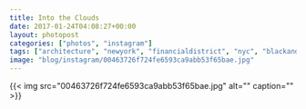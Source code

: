 ```yaml
---
title: Into the Clouds
date: 2017-01-24T04:08:27+00:00
layout: photopost
categories: ["photos", "instagram"]
tags: ["architecture", "newyork", "financialdistrict", "nyc", "blackandwhite"]
image: "blog/instagram/00463726f724fe6593ca9abb53f65bae.jpg"
---
```


{{< img src="00463726f724fe6593ca9abb53f65bae.jpg" alt="" caption="" >}}



